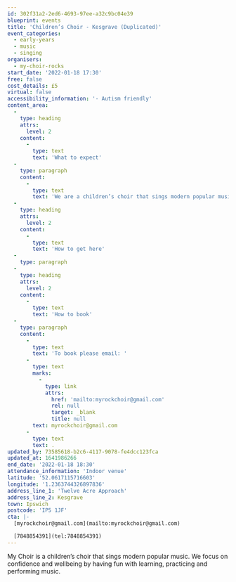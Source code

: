 ```yaml
---
id: 302f31a2-2ed6-4693-97ee-a32c9bc04e39
blueprint: events
title: 'Children’s Choir - Kesgrave (Duplicated)'
event_categories:
  - early-years
  - music
  - singing
organisers:
  - my-choir-rocks
start_date: '2022-01-18 17:30'
free: false
cost_details: £5
virtual: false
accessibility_information: '- Autism friendly'
content_area:
  -
    type: heading
    attrs:
      level: 2
    content:
      -
        type: text
        text: 'What to expect'
  -
    type: paragraph
    content:
      -
        type: text
        text: 'We are a children’s choir that sings modern popular music. We focus on wellbeing and confidence through the learning, practice and performance of music.'
  -
    type: heading
    attrs:
      level: 2
    content:
      -
        type: text
        text: 'How to get here'
  -
    type: paragraph
  -
    type: heading
    attrs:
      level: 2
    content:
      -
        type: text
        text: 'How to book'
  -
    type: paragraph
    content:
      -
        type: text
        text: 'To book please email: '
      -
        type: text
        marks:
          -
            type: link
            attrs:
              href: 'mailto:myrockchoir@gmail.com'
              rel: null
              target: _blank
              title: null
        text: myrockchoir@gmail.com
      -
        type: text
        text: .
updated_by: 73585618-b2c6-4117-9078-fe4dcc123fca
updated_at: 1641986266
end_date: '2022-01-18 18:30'
attendance_information: 'Indoor venue'
latitude: '52.0617115716603'
longitude: '1.2363744326897836'
address_line_1: 'Twelve Acre Approach'
address_line_2: Kesgrave
town: Ipswich
postcode: 'IP5 1JF'
cta: |-
  [myrockchoir@gmail.com](mailto:myrockchoir@gmail.com)

  [7848854391](tel:7848854391)
---
```

My Choir is a children’s choir that sings modern popular music. We focus on confidence and wellbeing by having fun with learning, practicing and performing music.